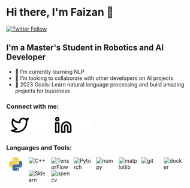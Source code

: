 # Hi there, I'm Faizan 👋 

[![Twitter Follow](https://img.shields.io/twitter/follow/faizan?color=1DA1F2&logo=twitter&style=for-the-badge)](https://twitter.com/EngrFaizan786)

## I'm a Master's Student in Robotics and AI Developer

- 🌱 I’m currently learning NLP 
- 👯 I’m looking to collaborate with other developers on AI projects
- 🥅 2023 Goals: Learn natural language processing and build amazing projects for bussiness 

### Connect with me:

&nbsp;&nbsp;
[![website](./img/twitter-light.svg)](https://twitter.com/EngrFaizan786#gh-light-mode-only)
[![website](./img/twitter-dark.svg)](https://twitter.com/EngrFaizan786#gh-dark-mode-only)
&nbsp;&nbsp;
[![website](./img/linkedin-light.svg)](https://www.linkedin.com/in/muhammad-faizan-artificial-intelligence/#gh-light-mode-only)
[![website](./img/linkedin-dark.svg)](https://www.linkedin.com/in/muhammad-faizan-artificial-intelligence/#gh-dark-mode-only)

### Languages and Tools:

<img align="left" alt="Python" width= "50px" src="img/python.png" style="padding-right:10px;" />
<img align="left" alt="C++" width="50pxsrc="img/c++.png" style="padding-right:10px;" />
<img align="left" alt="TensorFlow" width="50pxsrc="img/tf.png" style="padding-right:10px;" />
<img align="left" alt="Pytorch" width="50pxsrc="img/torch.png" style="padding-right:10px;" />
<img align="left" alt="numpy" width="50pxsrc="img/numpy.png" style="padding-right:10px;" />
<img align="left" alt="matplotlib" width="50pxsrc="img/matplotlib.png" style="padding-right:10px;" />
<img align="left" alt="git" width="50pxsrc="img/git.png" style="padding-right:10px;" />
<img align="left" alt="docker" width="50pxsrc="img/docker.png" style="padding-right:10px;" />
<img align="left" alt="Sklearn" width="50pxsrc="img/sklearn.png" style="padding-right:10px;" />
<img align="left" alt="opencv" width="50pxsrc="img/cv.png" style="padding-right:10px;" />



